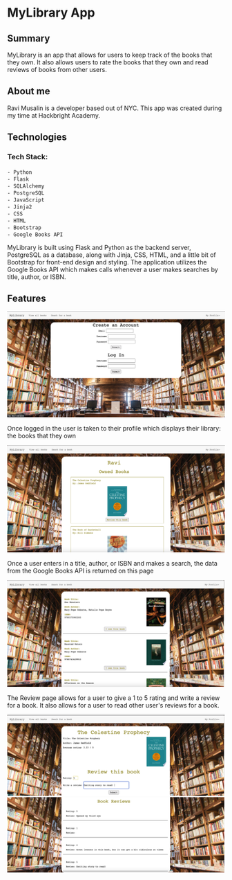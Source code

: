 # MyLibrary App

## Summary

MyLibrary is an app that allows for users to keep track of the books that they own. It also allows users to rate the books that they own and read reviews of books from other users. 

## About me

Ravi Musalin is a developer based out of NYC. This app was created during my time at Hackbright Academy. 

## Technologies 

### Tech Stack:
    - Python
    - Flask
    - SQLAlchemy
    - PostgreSQL
    - JavaScript
    - Jinja2
    - CSS
    - HTML 
    - Bootstrap
    - Google Books API

MyLibrary is built using Flask and Python as the backend server, PostgreSQL as a database, along with Jinja, CSS, HTML, and a little bit of Bootstrap for front-end design and styling. The application utilizes the Google Books API which makes calls whenever a user makes searches by title, author, or ISBN.

## Features

<p align="center">
  <img src="/static/Login.png">

  <p>Once logged in the user is taken to their profile which displays their library: the books that they own</p>

  <img src="/static/User_Profile.png">

  <p>Once a user enters in a title, author, or ISBN and makes a search, the data from the Google Books API is returned on this page</p>

  <img src="/static/Book_Search.png">

  <p>The Review page allows for a user to give a 1 to 5 rating and write a review for a book. It also allows for a user to read other user's reviews for a book. </p>

  <img src="/static/Book_Review.png">
  <img src="/static/User_Reviews.png">

</p>
